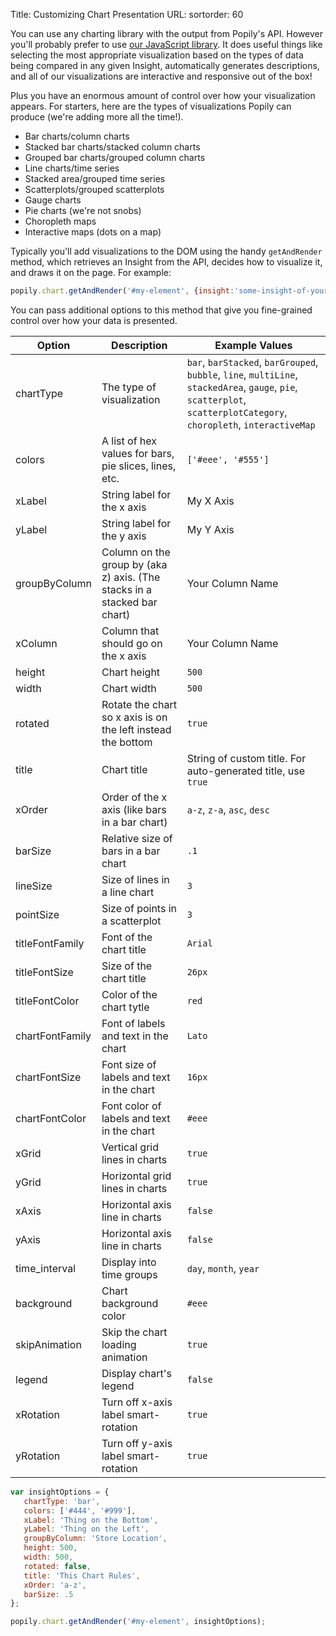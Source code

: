 Title: Customizing Chart Presentation
URL:
sortorder: 60

You can use any charting library with the output from Popily's API. However you'll probably prefer to use [our JavaScript library](https://github.com/popily/popily-js). It does useful things like selecting the most appropriate visualization based on the types of data being compared in any given Insight, automatically generates descriptions, and all of our visualizations are interactive and responsive out of the box!

Plus you have an enormous amount of control over how your visualization appears. For starters, here are the types of visualizations Popily can produce (we're adding more all the time!).

* Bar charts/column charts
* Stacked bar charts/stacked column charts
* Grouped bar charts/grouped column charts
* Line charts/time series
* Stacked area/grouped time series
* Scatterplots/grouped scatterplots
* Gauge charts
* Pie charts (we're not snobs)
* Choropleth maps
* Interactive maps (dots on a map)

Typically you'll add visualizations to the DOM using the handy `getAndRender` method, which retrieves an Insight from the API, decides how to visualize it, and draws it on the page. For example:

```javascript
popily.chart.getAndRender('#my-element', {insight:'some-insight-of-yours'});
```

You can pass additional options to this method that give you fine-grained control over how your data is presented.

Option | Description | Example Values
--------- | ----------- | -------------
chartType | The type of visualization | ``bar``, ``barStacked``, ``barGrouped``, ``bubble``, ``line``, ``multiLine``, ``stackedArea``, ``gauge``, ``pie``, ``scatterplot``, ``scatterplotCategory``, ``choropleth``, ``interactiveMap``
colors | A list of hex values for bars, pie slices, lines, etc. | ``['#eee', '#555']``
xLabel | String label for the x axis | My X Axis
yLabel | String label for the y axis | My Y Axis
groupByColumn | Column on the group by (aka z) axis. (The stacks in a stacked bar chart) | Your Column Name
xColumn | Column that should go on the x axis | Your Column Name
height | Chart height | ``500``
width | Chart width | ``500``
rotated | Rotate the chart so x axis is on the left instead the bottom | ``true``
title | Chart title | String of custom title. For auto-generated title, use ``true``
xOrder | Order of the x axis (like bars in a bar chart) | ``a-z``, ``z-a``, ``asc``, ``desc``
barSize | Relative size of bars in a bar chart | ``.1``
lineSize | Size of lines in a line chart | ``3``
pointSize | Size of points in a scatterplot | ``3``
titleFontFamily | Font of the chart title | ``Arial``
titleFontSize | Size of the chart title | ``26px``
titleFontColor | Color of the chart tytle | ``red``
chartFontFamily | Font of labels and text in the chart | ``Lato``
chartFontSize | Font size of labels and text in the chart | ``16px``
chartFontColor | Font color of labels and text in the chart | ``#eee``
xGrid | Vertical grid lines in charts | ``true``
yGrid | Horizontal grid lines in charts | ``true``
xAxis | Horizontal axis line in charts | ``false``
yAxis | Horizontal axis line in charts | ``false``
time_interval | Display into time groups | ``day``, ``month``, ``year``
background | Chart background color | ``#eee``
skipAnimation | Skip the chart loading animation | ``true``
legend | Display chart's legend | ``false``
xRotation | Turn off x-axis label smart-rotation | ``true``
yRotation | Turn off y-axis label smart-rotation | ``true``

```javascript
var insightOptions = {
   chartType: 'bar',
   colors: ['#444', '#999'],
   xLabel: 'Thing on the Bottom',
   yLabel: 'Thing on the Left',
   groupByColumn: 'Store Location',
   height: 500,
   width: 500,
   rotated: false,
   title: 'This Chart Rules',
   xOrder: 'a-z',
   barSize: .5
};

popily.chart.getAndRender('#my-element', insightOptions);
```
